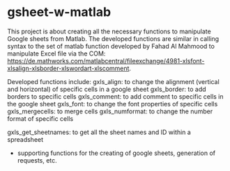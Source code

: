 # gsheet-w-matlab
This project is about creating all the necessary functions to manipulate Google sheets from Matlab. 
The developed functions are similar in calling syntax to the set of matlab function developed by Fahad Al Mahmood to manipulate Excel file via the COM:
https://de.mathworks.com/matlabcentral/fileexchange/4981-xlsfont-xlsalign-xlsborder-xlswordart-xlscomment.

Developed functions include:
 gxls_align: to change the alignment (vertical and horizontal) of specific cells in a google sheet
 gxls_border: to add borders to specific cells
 gxls_comment: to add comment to specific cells in the google sheet
 gxls_font: to change the font properties of specific cells
 gxls_mergecells: to merge cells
 gxls_numformat: to change the number format of specific cells
 
 gxls_get_sheetnames: to get all the sheet names and ID within a spreadsheet
 
 + supporting functions for the creating of google sheets, generation of requests, etc.
 
